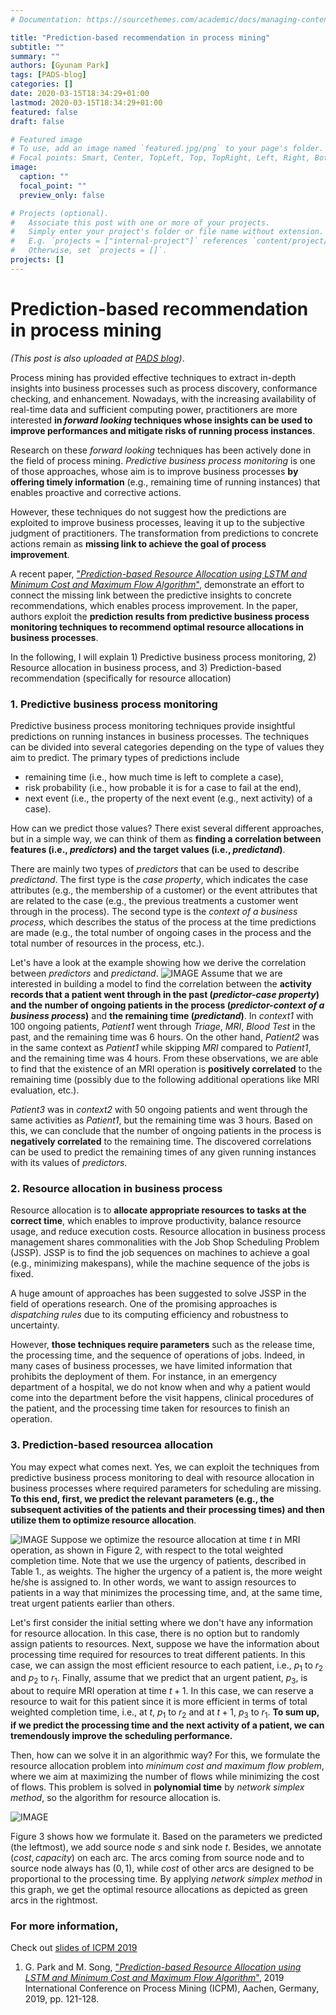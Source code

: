 ```yaml
---
# Documentation: https://sourcethemes.com/academic/docs/managing-content/

title: "Prediction-based recommendation in process mining"
subtitle: ""
summary: ""
authors: [Gyunam Park]
tags: [PADS-blog]
categories: []
date: 2020-03-15T18:34:29+01:00
lastmod: 2020-03-15T18:34:29+01:00
featured: false
draft: false

# Featured image
# To use, add an image named `featured.jpg/png` to your page's folder.
# Focal points: Smart, Center, TopLeft, Top, TopRight, Left, Right, BottomLeft, Bottom, BottomRight.
image:
  caption: ""
  focal_point: ""
  preview_only: false

# Projects (optional).
#   Associate this post with one or more of your projects.
#   Simply enter your project's folder or file name without extension.
#   E.g. `projects = ["internal-project"]` references `content/project/deep-learning/index.md`.
#   Otherwise, set `projects = []`.
projects: []
---
```

# Prediction-based recommendation in process mining

*(This post is also uploaded at [PADS blog](https://blog.rwth-aachen.de/pads/))*.


Process mining has provided effective techniques to extract in-depth insights into business processes such as process discovery, conformance checking, and enhancement. Nowadays, with the increasing availability of real-time data and sufficient computing power, practitioners are more interested **in _forward looking_ techniques whose insights can be used to improve performances and mitigate risks of running process instances**.

Research on these _forward looking_ techniques has been actively done in the field of process mining. _Predictive business process monitoring_ is one of those approaches, whose aim is to improve business processes **by offering timely information** (e.g., remaining time of running instances) that enables proactive and corrective actions.

However, these techniques do not suggest how the predictions are exploited to improve business processes, leaving it up to the subjective judgment of practitioners. The transformation from predictions to concrete actions remain as **missing link to achieve the goal of process improvement**.

A recent paper, ["_Prediction-based Resource Allocation using LSTM and Minimum Cost and Maximum Flow Algorithm_"](https://ieeexplore.ieee.org/document/8786063), demonstrate an effort to connect the missing link between the predictive insights to concrete recommendations, which enables process improvement. In the paper, authors exploit the **prediction results from predictive business process monitoring techniques to recommend optimal resource allocations in business processes**.

In the following, I will explain 1) Predictive business process monitoring, 2) Resource allocation in business process, and 3) Prediction-based recommendation (specifically for resource allocation)

### 1. Predictive business process monitoring

Predictive business process monitoring techniques provide insightful predictions on running instances in business processes. The techniques can be divided into several categories depending on the type of values they aim to predict. The primary types of predictions include

- remaining time (i.e., how much time is left to complete a case),
- risk probability (i.e., how probable it is for a case to fail at the end),
- next event (i.e., the property of the next event (e.g., next activity) of a case).

How can we predict those values? There exist several different approaches, but in a simple way, we can think of them as **finding a correlation between features (i.e., _predictors_) and the target values (i.e., _predictand_)**.

There are mainly two types of _predictors_ that can be used to describe _predictand_. The first type is the _case property_, which indicates the case attributes (e.g., the membership of a customer) or the event attributes that are related to the case (e.g., the previous treatments a customer went through in the process). The second type is the _context of a business process_, which describes the status of the process at the time predictions are made (e.g., the total number of ongoing cases in the process and the total number of resources in the process, etc.).

Let's have a look at the example showing how we derive the correlation between _predictors_ and _predictand_.
![IMAGE](resources/5ADB4F8AB17AE0BD24439239146177D4.jpg)
Assume that we are interested in building a model to find the correlation between the **activity records that a patient went through in the past (_predictor-case property_) and the number of ongoing patients in the process (_predictor-context of a business process_)** and **the remaining time (_predictand_)**. In _context1_ with 100 ongoing patients, _Patient1_ went through _Triage_, _MRI_, _Blood Test_ in the past, and the remaining time was 6 hours. On the other hand, _Patient2_ was in the same context as _Patient1_ while skipping _MRI_ compared to _Patient1_, and the remaining time was 4 hours. From these observations, we are able to find that the existence of an MRI operation is **positively correlated** to the remaining time (possibly due to the following additional operations like MRI evaluation, etc.).

_Patient3_ was in _context2_ with 50 ongoing patients and went through the same activities as _Patient1_, but the remaining time was 3 hours. Based on this, we can conclude that the number of ongoing patients in the process is **negatively correlated** to the remaining time. The discovered correlations can be used to predict the remaining times of any given running instances with its values of _predictors_.

### 2. Resource allocation in business process

Resource allocation is to **allocate appropriate resources to tasks at the correct time**, which enables to improve productivity, balance resource usage, and reduce execution costs. Resource allocation in business process management shares commonalities with the Job Shop Scheduling Problem (JSSP). JSSP is to find the job sequences on machines to achieve a goal (e.g., minimizing makespans), while the machine sequence of the jobs is fixed.

A huge amount of approaches has been suggested to solve JSSP in the field of operations research. One of the promising approaches is _dispatching rules_ due to its computing efficiency and robustness to uncertainty.

However, **those techniques require parameters** such as the release time, the processing time, and the sequence of operations of jobs. Indeed, in many cases of business processes, we have limited information that prohibits the deployment of them. For instance, in an emergency department of a hospital, we do not know when and why a patient would come into the department before the visit happens, clinical procedures of the patient, and the processing time taken for resources to finish an operation.

### 3. Prediction-based resourcea allocation

You may expect what comes next. Yes, we can exploit the techniques from predictive business process monitoring to deal with resource allocation in business processes where required parameters for scheduling are missing. **To this end, first, we predict the relevant parameters (e.g., the subsequent activities of the patients and their processing times) and then utilize them to optimize resource allocation**.

![IMAGE](resources/BDBBE5AE968E83B9D986BD86D6C4974D.jpg)
Suppose we optimize the resource allocation at time $t$ in MRI operation, as shown in Figure 2, with respect to the total weighted completion time. Note that we use the urgency of patients, described in Table 1., as weights. The higher the urgency of a patient is, the more weight he/she is assigned to. In other words, we want to assign resources to patients in a way that minimizes the processing time, and, at the same time, treat urgent patients earlier than others.

Let's first consider the initial setting where we don't have any information for resource allocation. In this case, there is no option but to randomly assign patients to resources. Next, suppose we have the information about processing time required for resources to treat different patients. In this case, we can assign the most efficient resource to each patient, i.e., $p_{1}$ to $r_2$ and $p_2$ to $r_1$. Finally, assume that we predict that an urgent patient, $p_3$, is about to require MRI operation at time $t+1$. In this case, we can reserve a resource to wait for this patient since it is more efficient in terms of total weighted completion time, i.e., at $t$, $p_1$ to $r_2$ and at $t+1$, $p_3$ to $r_1$. **To sum up, if we predict the processing time and the next activity of a patient, we can tremendously improve the scheduling performance.**

Then, how can we solve it in an algorithmic way? For this, we formulate the resource allocation problem into _minimum cost and maximum flow problem_, where we aim at maximizing the number of flows while minimizing the cost of flows. This problem is solved in **polynomial time** by _network simplex method_, so the algorithm for resource allocation is.

![IMAGE](resources/C5CFFDE62B39D43F94E86526847A85FD.jpg)

Figure 3 shows how we formulate it. Based on the parameters we predicted (the leftmost), we add source node $s$ and sink node $t$. Besides, we annotate $(cost,capacity)$ on each arc. The arcs coming from source node and to source node always has $(0,1)$, while $cost$ of other arcs are designed to be proportional to the processing time. By applying _network simplex method_ in this graph, we get the optimal resource allocations as depicted as green arcs in the rightmost.

### For more information,

Check out [slides of ICPM 2019](https://icpmconference.org/2019/wp-content/uploads/sites/6/2019/09/ICPM-20190626-gnpark_f.pdf)

1. G. Park and M. Song, ["_Prediction-based Resource Allocation using LSTM and Minimum Cost and Maximum Flow Algorithm_"](https://ieeexplore.ieee.org/document/8786063), 2019 International Conference on Process Mining (ICPM), Aachen, Germany, 2019, pp. 121-128.